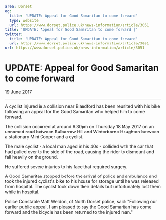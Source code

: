 ```yaml
area: Dorset
og:
  title: 'UPDATE: Appeal for Good Samaritan to come forward'
  type: website
  url: https://www.dorset.police.uk/news-information/article/3051
title: 'UPDATE: Appeal for Good Samaritan to come forward |'
twitter:
  title: 'UPDATE: Appeal for Good Samaritan to come forward'
  url: https://www.dorset.police.uk/news-information/article/3051
url: https://www.dorset.police.uk/news-information/article/3051
```

# UPDATE: Appeal for Good Samaritan to come forward

19 June 2017

* * *

A cyclist injured in a collision near Blandford has been reunited with his bike following an appeal for the Good Samaritan who helped him to come forward.

The collision occurred at around 6.30pm on Thursday 18 May 2017 on an unnamed road between Bulbarrow Hill and Winterborne Houghton between a stationary Mini Cooper and a cyclist.

The male cyclist - a local man aged in his 40s - collided with the car that had pulled over to the side of the road, causing the rider to dismount and fall heavily on the ground.

He suffered severe injuries to his face that required surgery.

A Good Samaritan stopped before the arrival of police and ambulance and took the injured cyclist's bike to his house for storage until he was released from hospital. The cyclist took down their details but unfortunately lost them while in hospital.

Police Constable Matt Weldon, of North Dorset police, said: "Following our earlier public appeal, I am pleased to say the Good Samaritan has come forward and the bicycle has been returned to the injured man."
